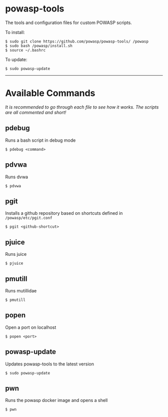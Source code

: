# powasp-tools

The tools and configuration files for custom POWASP scripts.

To install:

```
$ sudo git clone https://github.com/powasp/powasp-tools/ /powasp
$ sudo bash /powasp/install.sh
$ source ~/.bashrc
```

To update:
```
$ sudo powasp-update
```

---

# Available Commands

*It is recommended to go through each file to see how it works. The scripts are all commented and short!*


## pdebug

Runs a bash script in debug mode

```
$ pdebug <command>
```

## pdvwa

Runs dvwa

```
$ pdvwa
```

## pgit

Installs a github repository based on shortcuts defined in `/powasp/etc/pgit.conf`

```
$ pgit <github-shortcut>
```

## pjuice

Runs juice

```
$ pjuice
```

## pmutill

Runs mutillidae

```
$ pmutill
```

## popen

Open a port on localhost

```
$ popen <port>
```

## powasp-update

Updates powasp-tools to the latest version

```
$ sudo powasp-update
```

## pwn

Runs the powasp docker image and opens a shell

```
$ pwn
```
